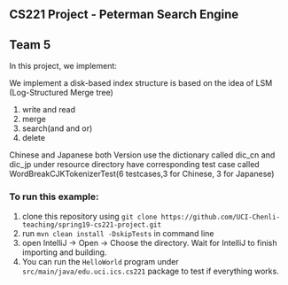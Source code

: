 ## CS221 Project - Peterman Search Engine
## Team 5
In this project, we implement:

We implement a disk-based index structure is based on the idea of LSM (Log-Structured Merge tree)
1. write and read
2. merge
3. search(and and or)
4. delete

Chinese and Japanese both Version
use the dictionary called dic_cn and dic_jp under resource directory
have corresponding test case called WordBreakCJKTokenizerTest(6 testcases,3 for Chinese, 3 for Japanese)





### To run this example: 
1. clone this repository using `git clone https://github.com/UCI-Chenli-teaching/spring19-cs221-project.git`
2. run `mvn clean install -DskipTests` in command line
3. open IntelliJ -> Open -> Choose the directory. Wait for IntelliJ to finish importing and building.
4. You can run the `HelloWorld` program under `src/main/java/edu.uci.ics.cs221` package to test if everything works.

